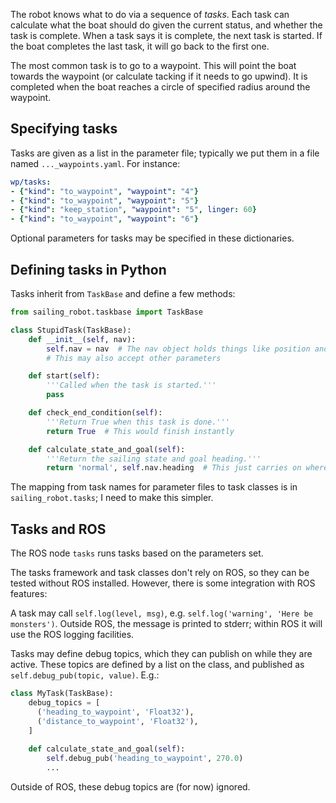 The robot knows what to do via a sequence of *tasks*. Each task can calculate
what the boat should do given the current status, and whether the task
is complete. When a task says it is complete, the next task is started. If the
boat completes the last task, it will go back to the first one.

The most common task is to go to a waypoint. This will point the boat towards
the waypoint (or calculate tacking if it needs to go upwind). It is completed
when the boat reaches a circle of specified radius around the waypoint.

## Specifying tasks

Tasks are given as a list in the parameter file; typically we put them in a file
named `..._waypoints.yaml`. For instance:

```yaml
wp/tasks:
- {"kind": "to_waypoint", "waypoint": "4"}
- {"kind": "to_waypoint", "waypoint": "5"}
- {"kind": "keep_station", "waypoint": "5", linger: 60}
- {"kind": "to_waypoint", "waypoint": "6"}
```

Optional parameters for tasks may be specified in these dictionaries.

## Defining tasks in Python

Tasks inherit from `TaskBase` and define a few methods:

```python
from sailing_robot.taskbase import TaskBase

class StupidTask(TaskBase):
    def __init__(self, nav):
        self.nav = nav  # The nav object holds things like position and heading
        # This may also accept other parameters

    def start(self):
        '''Called when the task is started.'''
        pass

    def check_end_condition(self):
        '''Return True when this task is done.'''
        return True  # This would finish instantly

    def calculate_state_and_goal(self):
        '''Return the sailing state and goal heading.'''
        return 'normal', self.nav.heading  # This just carries on where it's going
```

The mapping from task names for parameter files to task classes is in
`sailing_robot.tasks`; I need to make this simpler.

## Tasks and ROS

The ROS node `tasks` runs tasks based on the parameters set.

The tasks framework and task classes don't rely on ROS, so they can be tested
without ROS installed. However, there is some integration with ROS features:

A task may call `self.log(level, msg)`, e.g. `self.log('warning', 'Here be monsters')`.
Outside ROS, the message is printed to stderr; within ROS it will use the
ROS logging facilities.

Tasks may define debug topics, which they can publish on while they are active.
These topics are defined by a list on the class, and published as
`self.debug_pub(topic, value)`. E.g.:

```python
class MyTask(TaskBase):
    debug_topics = [
      ('heading_to_waypoint', 'Float32'),
      ('distance_to_waypoint', 'Float32'),
    ]
    
    def calculate_state_and_goal(self):
        self.debug_pub('heading_to_waypoint', 270.0)
        ...
```

Outside of ROS, these debug topics are (for now) ignored.
